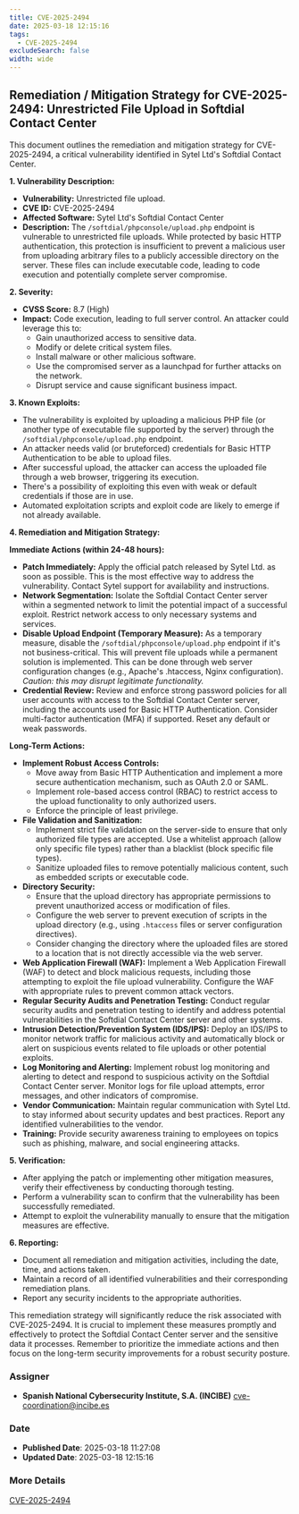 ```yaml
---
title: CVE-2025-2494
date: 2025-03-18 12:15:16
tags:
  - CVE-2025-2494
excludeSearch: false
width: wide
---
```


## Remediation / Mitigation Strategy for CVE-2025-2494: Unrestricted File Upload in Softdial Contact Center

This document outlines the remediation and mitigation strategy for CVE-2025-2494, a critical vulnerability identified in Sytel Ltd's Softdial Contact Center.

**1. Vulnerability Description:**

*   **Vulnerability:** Unrestricted file upload.
*   **CVE ID:** CVE-2025-2494
*   **Affected Software:** Sytel Ltd's Softdial Contact Center
*   **Description:** The `/softdial/phpconsole/upload.php` endpoint is vulnerable to unrestricted file uploads. While protected by basic HTTP authentication, this protection is insufficient to prevent a malicious user from uploading arbitrary files to a publicly accessible directory on the server.  These files can include executable code, leading to code execution and potentially complete server compromise.

**2. Severity:**

*   **CVSS Score:** 8.7 (High)
*   **Impact:**  Code execution, leading to full server control. An attacker could leverage this to:
    *   Gain unauthorized access to sensitive data.
    *   Modify or delete critical system files.
    *   Install malware or other malicious software.
    *   Use the compromised server as a launchpad for further attacks on the network.
    *   Disrupt service and cause significant business impact.

**3. Known Exploits:**

*   The vulnerability is exploited by uploading a malicious PHP file (or another type of executable file supported by the server) through the `/softdial/phpconsole/upload.php` endpoint.
*   An attacker needs valid (or bruteforced) credentials for Basic HTTP Authentication to be able to upload files.
*   After successful upload, the attacker can access the uploaded file through a web browser, triggering its execution.
*   There's a possibility of exploiting this even with weak or default credentials if those are in use.
*   Automated exploitation scripts and exploit code are likely to emerge if not already available.

**4. Remediation and Mitigation Strategy:**

**Immediate Actions (within 24-48 hours):**

*   **Patch Immediately:**  Apply the official patch released by Sytel Ltd. as soon as possible. This is the most effective way to address the vulnerability.  Contact Sytel support for availability and instructions.
*   **Network Segmentation:** Isolate the Softdial Contact Center server within a segmented network to limit the potential impact of a successful exploit.  Restrict network access to only necessary systems and services.
*   **Disable Upload Endpoint (Temporary Measure):** As a temporary measure, disable the `/softdial/phpconsole/upload.php` endpoint if it's not business-critical.  This will prevent file uploads while a permanent solution is implemented.  This can be done through web server configuration changes (e.g., Apache's .htaccess, Nginx configuration).  *Caution: this may disrupt legitimate functionality.*
*   **Credential Review:** Review and enforce strong password policies for all user accounts with access to the Softdial Contact Center server, including the accounts used for Basic HTTP Authentication.  Consider multi-factor authentication (MFA) if supported. Reset any default or weak passwords.

**Long-Term Actions:**

*   **Implement Robust Access Controls:**
    *   Move away from Basic HTTP Authentication and implement a more secure authentication mechanism, such as OAuth 2.0 or SAML.
    *   Implement role-based access control (RBAC) to restrict access to the upload functionality to only authorized users.
    *   Enforce the principle of least privilege.
*   **File Validation and Sanitization:**
    *   Implement strict file validation on the server-side to ensure that only authorized file types are accepted.  Use a whitelist approach (allow only specific file types) rather than a blacklist (block specific file types).
    *   Sanitize uploaded files to remove potentially malicious content, such as embedded scripts or executable code.
*   **Directory Security:**
    *   Ensure that the upload directory has appropriate permissions to prevent unauthorized access or modification of files.
    *   Configure the web server to prevent execution of scripts in the upload directory (e.g., using `.htaccess` files or server configuration directives).
    *   Consider changing the directory where the uploaded files are stored to a location that is not directly accessible via the web server.
*   **Web Application Firewall (WAF):** Implement a Web Application Firewall (WAF) to detect and block malicious requests, including those attempting to exploit the file upload vulnerability.  Configure the WAF with appropriate rules to prevent common attack vectors.
*   **Regular Security Audits and Penetration Testing:** Conduct regular security audits and penetration testing to identify and address potential vulnerabilities in the Softdial Contact Center server and other systems.
*   **Intrusion Detection/Prevention System (IDS/IPS):**  Deploy an IDS/IPS to monitor network traffic for malicious activity and automatically block or alert on suspicious events related to file uploads or other potential exploits.
*   **Log Monitoring and Alerting:**  Implement robust log monitoring and alerting to detect and respond to suspicious activity on the Softdial Contact Center server.  Monitor logs for file upload attempts, error messages, and other indicators of compromise.
*   **Vendor Communication:** Maintain regular communication with Sytel Ltd. to stay informed about security updates and best practices.  Report any identified vulnerabilities to the vendor.
*   **Training:** Provide security awareness training to employees on topics such as phishing, malware, and social engineering attacks.

**5. Verification:**

*   After applying the patch or implementing other mitigation measures, verify their effectiveness by conducting thorough testing.
*   Perform a vulnerability scan to confirm that the vulnerability has been successfully remediated.
*   Attempt to exploit the vulnerability manually to ensure that the mitigation measures are effective.

**6. Reporting:**

*   Document all remediation and mitigation activities, including the date, time, and actions taken.
*   Maintain a record of all identified vulnerabilities and their corresponding remediation plans.
*   Report any security incidents to the appropriate authorities.

This remediation strategy will significantly reduce the risk associated with CVE-2025-2494. It is crucial to implement these measures promptly and effectively to protect the Softdial Contact Center server and the sensitive data it processes. Remember to prioritize the immediate actions and then focus on the long-term security improvements for a robust security posture.

### Assigner
- **Spanish National Cybersecurity Institute, S.A. (INCIBE)** <cve-coordination@incibe.es>

### Date
- **Published Date**: 2025-03-18 11:27:08
- **Updated Date**: 2025-03-18 12:15:16

### More Details
[CVE-2025-2494](https://www.cvedetails.com/cve/CVE-2025-2494)
